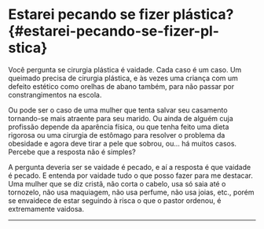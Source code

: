 # Estarei pecando se fizer plástica? {#estarei-pecando-se-fizer-pl-stica}

Você pergunta se cirurgia plástica é vaidade. Cada caso é um caso. Um queimado precisa de cirurgia plástica, e às vezes uma criança com um defeito estético como orelhas de abano também, para não passar por constrangimentos na escola.

Ou pode ser o caso de uma mulher que tenta salvar seu casamento tornando-se mais atraente para seu marido. Ou ainda de alguém cuja profissão depende da aparência física, ou que tenha feito uma dieta rigorosa ou uma cirurgia de estômago para resolver o problema da obesidade e agora deve tirar a pele que sobrou, ou... há muitos casos. Percebe que a resposta não é simples?

A pergunta deveria ser se vaidade é pecado, e aí a resposta é que vaidade é pecado. E entenda por vaidade tudo o que posso fazer para me destacar. Uma mulher que se diz cristã, não corta o cabelo, usa só saia até o tornozelo, não usa maquiagem, não usa perfume, não usa joias, etc., porém se envaidece de estar seguindo à risca o que o pastor ordenou, é extremamente vaidosa.

*****